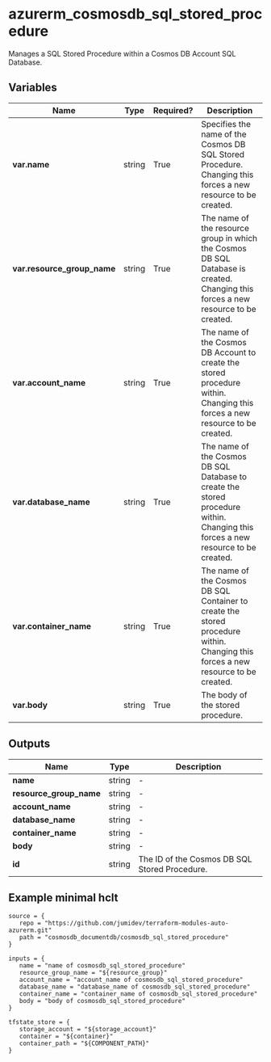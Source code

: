 # azurerm_cosmosdb_sql_stored_procedure

Manages a SQL Stored Procedure within a Cosmos DB Account SQL Database.

## Variables

| Name | Type | Required? |  Description |
| ---- | ---- | --------- |  ----------- |
| **var.name** | string | True | Specifies the name of the Cosmos DB SQL Stored Procedure. Changing this forces a new resource to be created. | 
| **var.resource_group_name** | string | True | The name of the resource group in which the Cosmos DB SQL Database is created. Changing this forces a new resource to be created. | 
| **var.account_name** | string | True | The name of the Cosmos DB Account to create the stored procedure within. Changing this forces a new resource to be created. | 
| **var.database_name** | string | True | The name of the Cosmos DB SQL Database to create the stored procedure within. Changing this forces a new resource to be created. | 
| **var.container_name** | string | True | The name of the Cosmos DB SQL Container to create the stored procedure within. Changing this forces a new resource to be created. | 
| **var.body** | string | True | The body of the stored procedure. | 



## Outputs

| Name | Type | Description |
| ---- | ---- | --------- | 
| **name** | string  | - | 
| **resource_group_name** | string  | - | 
| **account_name** | string  | - | 
| **database_name** | string  | - | 
| **container_name** | string  | - | 
| **body** | string  | - | 
| **id** | string  | The ID of the Cosmos DB SQL Stored Procedure. | 

## Example minimal hclt

```hcl
source = {
   repo = "https://github.com/jumidev/terraform-modules-auto-azurerm.git" 
   path = "cosmosdb_documentdb/cosmosdb_sql_stored_procedure" 
}

inputs = {
   name = "name of cosmosdb_sql_stored_procedure" 
   resource_group_name = "${resource_group}" 
   account_name = "account_name of cosmosdb_sql_stored_procedure" 
   database_name = "database_name of cosmosdb_sql_stored_procedure" 
   container_name = "container_name of cosmosdb_sql_stored_procedure" 
   body = "body of cosmosdb_sql_stored_procedure" 
}

tfstate_store = {
   storage_account = "${storage_account}" 
   container = "${container}" 
   container_path = "${COMPONENT_PATH}" 
}


```